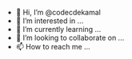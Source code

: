 - 👋 Hi, I’m @codecdekamal
- 👀 I’m interested in ...
- 🌱 I’m currently learning ...
- 💞️ I’m looking to collaborate on ...
- 📫 How to reach me ...

<!---
codecdekamal/codecdekamal is a ✨ special ✨ repository because its `README.md` (this file) appears on your GitHub profile.
You can click the Preview link to take a look at your changes.
--->
